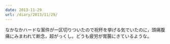 ```yaml
---
date: 2013-11-29
url: /diary/2013/11/29/
---
```


なかなかハードな案件が一区切りついたので祝杯を挙げる気でいたのに，頭痛腹痛にみまわれて断念，超がっくし。どうも疲労が胃腸にきているような。